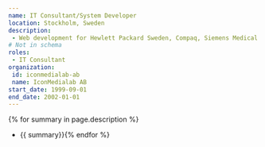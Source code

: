 ```yaml
---
name: IT Consultant/System Developer
location: Stockholm, Sweden
description: 
 - Web development for Hewlett Packard Sweden, Compaq, Siemens Medical and IconMedialab's intranet.
# Not in schema
roles: 
 - IT Consultant
organization:
 id: iconmedialab-ab
 name: IconMedialab AB
start_date: 1999-09-01
end_date: 2002-01-01
---
```

{% for summary in page.description %}
* {{ summary}}{% endfor %}
<!--more-->
